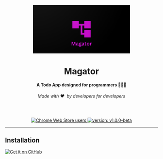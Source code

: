 <div align="center">
  <img src="./assets/Magator.png" alt="Magator Logo" width="320">
  <h1>Magator</h1>
  <strong>A Todo App designed for programmers 👩🏽‍💻</strong>
  <h6>Made with ❤️ &nbsp;by developers for developers</h6>
</div>
<br>

<p align="center">
  <tr>
    <th>
      <a href="#">
        <img src="https://img.shields.io/badge/-Android-blue?style=plastic&logo=android" alt="Chrome Web Store users">
      </a>
    </th>
    <th>
      <a href="https://github.com/ShikharY10/Magator/releases/tag/1.0.0-beta">
        <img src="https://img.shields.io/badge/-v1.0.0--beta-green?style=plastic&" alt="version: v1.0.0-beta">
      </a>
    </th>
  </tr>
</p>

<hr>

## Installation

[<img src="https://github.com/machiav3lli/oandbackupx/blob/034b226cea5c1b30eb4f6a6f313e4dadcbb0ece4/badge_github.png"
    alt="Get it on GitHub"
    height="80">](https://github.com/ShikharY10/magator/releases/latest)
